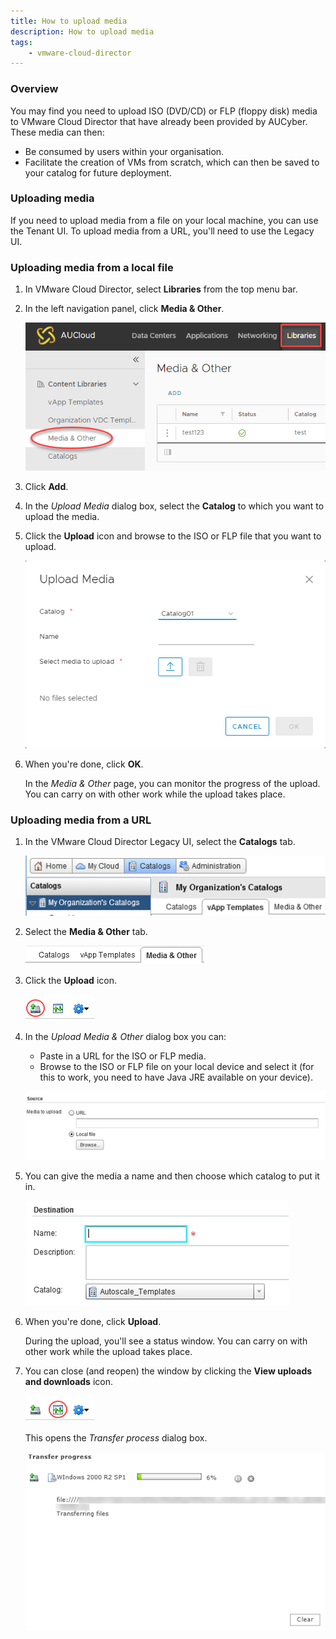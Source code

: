 ```yaml
---
title: How to upload media
description: How to upload media
tags:
    - vmware-cloud-director
---
```


### Overview

You may find you need to upload ISO (DVD/CD) or FLP (floppy disk) media to VMware Cloud Director that have already been provided by AUCyber. These media can then:

- Be consumed by users within your organisation.
- Facilitate the creation of VMs from scratch, which can then be saved to your catalog for future deployment.

### Uploading media

If you need to upload media from a file on your local machine, you can use the Tenant UI. To upload media from a URL, you'll need to use the Legacy UI.

### Uploading media from a local file

1. In VMware Cloud Director, select **Libraries** from the top menu bar.

1. In the left navigation panel, click **Media & Other**.

    ![Media And Other](./assets/media_and_other.png)

1. Click **Add**.

1. In the _Upload Media_ dialog box, select the **Catalog** to which you want to upload the media.

1. Click the **Upload** icon and browse to the ISO or FLP file that you want to upload.

    ![Upload Media](./assets/upload_media.png)

1. When you're done, click **OK**.

    In the _Media & Other_ page, you can monitor the progress of the upload. You can carry on with other work while the upload takes place.

### Uploading media from a URL

1. In the VMware Cloud Director Legacy UI, select the **Catalogs** tab.

    ![Catalogs Tab](./assets/catalogs_tab.png)

1. Select the **Media & Other** tab.

    ![Catalogs Tab](./assets/media_and_other_tab.png)

1. Click the **Upload** icon.

    ![Upload Icon](./assets/upload_icon.png)

1. In the _Upload Media & Other_ dialog box you can:

    - Paste in a URL for the ISO or FLP media.
    - Browse to the ISO or FLP file on your local device and select it (for this to work, you need to have Java JRE available on your device).

    ![Media To Upload](./assets/media_to_upload.png)

1. You can give the media a name and then choose which catalog to put it in.

    ![Media Name](./assets/media_name.png)

1. When you're done, click **Upload**.

    During the upload, you'll see a status window. You can carry on with other work while the upload takes place.

1. You can close (and reopen) the window by clicking the **View uploads and downloads** icon.

    ![Uploads Icon](./assets/uploads_icon.png)

    This opens the _Transfer process_ dialog box.

    ![Transfer Progress](./assets/transfer_progress.png)
